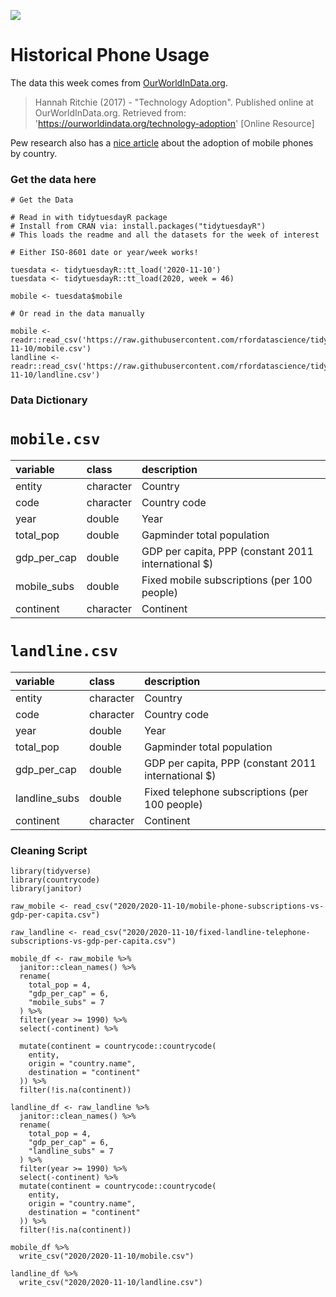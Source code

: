 ![](https://images.unsplash.com/photo-1525598912003-663126343e1f?ixlib=rb-1.2.1&ixid=eyJhcHBfaWQiOjEyMDd9&auto=format&fit=crop&w=1350&q=80)

# Historical Phone Usage

The data this week comes from [OurWorldInData.org](https://ourworldindata.org/technology-adoption).

> Hannah Ritchie (2017) - "Technology Adoption". Published online at OurWorldInData.org. Retrieved from: 'https://ourworldindata.org/technology-adoption' [Online Resource]

Pew research also has a [nice article](https://www.pewresearch.org/global/2019/02/05/smartphone-ownership-is-growing-rapidly-around-the-world-but-not-always-equally/) about the adoption of mobile phones by country.

### Get the data here

```{r}
# Get the Data

# Read in with tidytuesdayR package 
# Install from CRAN via: install.packages("tidytuesdayR")
# This loads the readme and all the datasets for the week of interest

# Either ISO-8601 date or year/week works!

tuesdata <- tidytuesdayR::tt_load('2020-11-10')
tuesdata <- tidytuesdayR::tt_load(2020, week = 46)

mobile <- tuesdata$mobile

# Or read in the data manually

mobile <- readr::read_csv('https://raw.githubusercontent.com/rfordatascience/tidytuesday/master/data/2020/2020-11-10/mobile.csv')
landline <- readr::read_csv('https://raw.githubusercontent.com/rfordatascience/tidytuesday/master/data/2020/2020-11-10/landline.csv')

```
### Data Dictionary

# `mobile.csv`

|variable                           |class     |description |
|:----------------------------------|:---------|:-----------|
|entity                             |character |Country         |
|code                               |character | Country code |
|year                               |double    | Year |
|total_pop |double    | Gapminder total population |
|gdp_per_cap                        |double    | GDP per capita, PPP (constant 2011 international $) |
|mobile_subs                      |double    | Fixed mobile subscriptions (per 100 people)|
|continent                          |character | Continent |

# `landline.csv`

|variable                           |class     |description |
|:----------------------------------|:---------|:-----------|
|entity                             |character |Country         |
|code                               |character | Country code |
|year                               |double    | Year |
|total_pop |double    | Gapminder total population |
|gdp_per_cap                        |double    | GDP per capita, PPP (constant 2011 international $) |
|landline_subs                      |double    | Fixed telephone subscriptions (per 100 people)|
|continent                          |character | Continent |

### Cleaning Script

```{r}
library(tidyverse)
library(countrycode)
library(janitor)

raw_mobile <- read_csv("2020/2020-11-10/mobile-phone-subscriptions-vs-gdp-per-capita.csv")

raw_landline <- read_csv("2020/2020-11-10/fixed-landline-telephone-subscriptions-vs-gdp-per-capita.csv")

mobile_df <- raw_mobile %>% 
  janitor::clean_names() %>% 
  rename(
    total_pop = 4,
    "gdp_per_cap" = 6,
    "mobile_subs" = 7
  ) %>% 
  filter(year >= 1990) %>% 
  select(-continent) %>% 
  
  mutate(continent = countrycode::countrycode(
    entity,
    origin = "country.name",
    destination = "continent"
  )) %>% 
  filter(!is.na(continent))

landline_df <- raw_landline %>% 
  janitor::clean_names() %>% 
  rename(
    total_pop = 4,
    "gdp_per_cap" = 6,
    "landline_subs" = 7
  ) %>% 
  filter(year >= 1990) %>% 
  select(-continent) %>% 
  mutate(continent = countrycode::countrycode(
    entity,
    origin = "country.name",
    destination = "continent"
  )) %>% 
  filter(!is.na(continent))

mobile_df %>% 
  write_csv("2020/2020-11-10/mobile.csv")

landline_df %>% 
  write_csv("2020/2020-11-10/landline.csv")


```
